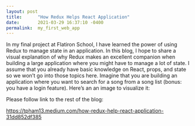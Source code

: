 ```yaml
---
layout: post
title:      "How Redux Helps React Application"
date:       2021-03-29 16:37:10 -0400
permalink:  my_first_web_app
---
```


In my final project at Flatiron School, I have learned the power of using Redux to manage state in an application. In this blog, I hope to share a visual explanation of why Redux makes an excellent companion when building a large application where you might have to manage a lot of state. I assume that you already have basic knowledge on React, props, and state so we won’t go into those topics here.
Imagine that you are building an application where you want to search for a song from a song list (bonus: you have a login feature). Here’s an an image to visualize it:

Please follow link to the rest of the blog: 

https://tpham13.medium.com/how-redux-help-react-application-31dd852df385



